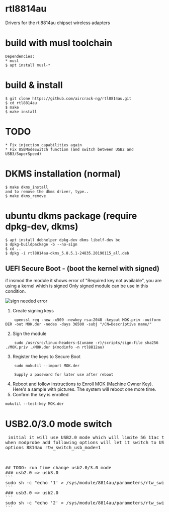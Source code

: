 # rtl8814au
Drivers for the rtl8814au chipset wireless adapters

# build with musl toolchain
``` 
Dependencies:
* musl
$ apt install musl-*
```

# build & install
```
$ git clone https://github.com/aircrack-ng/rtl8814au.git
$ cd rtl8814au
$ make
$ make install
```

# TODO
```
* Fix injection capabilities again
* Fix USBModeSwitch function (and switch between USB2 and USB3/SuperSpeed)
```

# DKMS installation (normal)
```
$ make dkms_install
and to remove the dkms driver, type..
$ make dkms_remove
```

# ubuntu dkms package (require dpkg-dev, dkms)
```
$ apt install debhelper dpkg-dev dkms libelf-dev bc 
$ dpkg-buildpackage -b --no-sign
$ cd ..
$ dpkg -i rtl8814au-dkms_5.8.5.1-24835.20190115_all.deb
```


## UEFI Secure Boot - (boot the kernel with signed)
 if insmod the module it shows error of "Required key not available", you are using a kernel which is signed
 Only signed module can be use in this condition.

 ![sign needed error](pics/need-sign.png)

1. Create signing keys

```
    openssl req -new -x509 -newkey rsa:2048 -keyout MOK.priv -outform DER -out MOK.der -nodes -days 36500 -subj "/CN=Descriptive name/"
```
2. Sign the module

```
    sudo /usr/src/linux-headers-$(uname -r)/scripts/sign-file sha256 ./MOK.priv ./MOK.der $(modinfo -n rtl8812au)
```
3. Register the keys to Secure Boot

```
    sudo mokutil --import MOK.der
```
		Supply a password for later use after reboot

4. Reboot and follow instructions to Enroll MOK (Machine Owner Key).
   Here's a sample with pictures. The system will reboot one more time.
5. Confirm the key is enrolled

```
mokutil --test-key MOK.der
```



# USB2.0/3.0 mode switch

<pre>
 initial it will use USB2.0 mode which will limite 5G 11ac throughput (USB2.0 bandwidth only 480Mbps => throughput around 240Mbps)
when modprobe add following options will let it switch to USB3.0 mode at initial driver
options 8814au rtw_switch_usb_mode=1
</<pre>


## TODO: run time change usb2.0/3.0 mode
### usb2.0 => usb3.0
```
sudo sh -c "echo '1' > /sys/module/8814au/parameters/rtw_switch_usb_mode"
```
### usb3.0 => usb2.0
```
sudo sh -c "echo '2' > /sys/module/8814au/parameters/rtw_switch_usb_mode"
```




